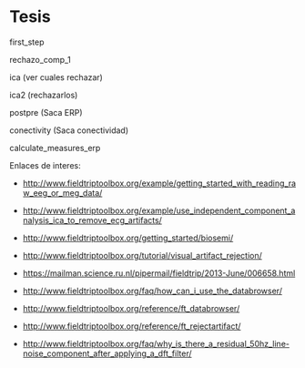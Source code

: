 # Tesis

first_step

rechazo_comp_1

ica (ver cuales rechazar)

ica2 (rechazarlos)

postpre (Saca ERP)

conectivity (Saca conectividad)

calculate_measures_erp

Enlaces de interes:

* http://www.fieldtriptoolbox.org/example/getting_started_with_reading_raw_eeg_or_meg_data/

* http://www.fieldtriptoolbox.org/example/use_independent_component_analysis_ica_to_remove_ecg_artifacts/

* http://www.fieldtriptoolbox.org/getting_started/biosemi/

* http://www.fieldtriptoolbox.org/tutorial/visual_artifact_rejection/

* https://mailman.science.ru.nl/pipermail/fieldtrip/2013-June/006658.html

* http://www.fieldtriptoolbox.org/faq/how_can_i_use_the_databrowser/

* http://www.fieldtriptoolbox.org/reference/ft_databrowser/

* http://www.fieldtriptoolbox.org/reference/ft_rejectartifact/

* http://www.fieldtriptoolbox.org/faq/why_is_there_a_residual_50hz_line-noise_component_after_applying_a_dft_filter/

